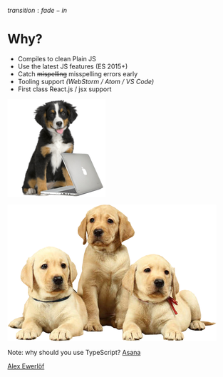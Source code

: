 $transition:fade-in$
# Why?

- Compiles to clean Plain JS
- Use the latest JS features (ES 2015+)
- Catch ~~mispelling~~ misspelling  errors early
- Tooling support _(WebStorm / Atom / VS Code)_
- First class React.js / jsx support

<p class="fragment">
    <img src="images/puppydog_2.png" class="pull-right"/>
    <p class="fragment">
        <img src="images/labrador-puppies.png" class="pull-left"/>
    </p>
</p>

Note:
why should you use TypeScript?
[Asana](https://blog.asana.com/2014/11/asana-switching-typescript/)

[Alex Ewerlöf](https://medium.com/@alexewerlof/when-should-i-use-typescript-311cb5fe801b#.3fj2giwug)